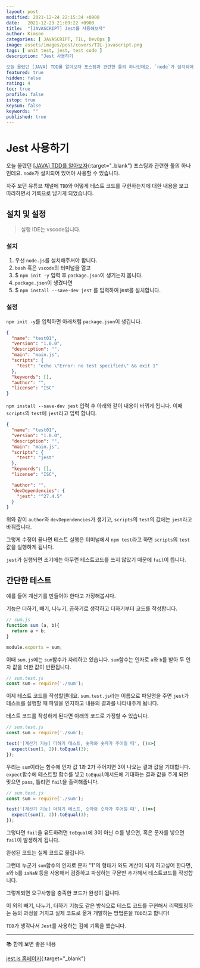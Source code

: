 ```yaml
---
layout: post
modified: 2021-12-24 22:15:34 +0900
date:   2021-12-23 21:09:22 +0900
title:  "[JAVASCRIPT] Jest를 사용해보자"
author: Kimson
categories: [ JAVASCRIPT, TIL, DevOps ]
image: assets/images/post/covers/TIL-javascript.png
tags: [ unit test, jest, test code ]
description: "Jest 사용하기

오늘 올렸던 [JAVA] TDD를 알아보자 포스팅과 관련한 툴의 하나인데요. `node`가 설치되어 있어야 사용할 수 있습니다."
featured: true
hidden: false
rating: 4
toc: true
profile: false
istop: true
keysum: false
keywords: ""
published: true
---
```


# Jest 사용하기

오늘 올렸던 [[JAVA] TDD를 알아보자]({{site.baseurl}}/java-tdd01){:target="_blank"} 포스팅과 관련한 툴의 하나인데요. `node`가 설치되어 있어야 사용할 수 있습니다.

자주 보던 유튜브 채널에 `TDD`와 어떻게 테스트 코드를 구현하는지에 대한 내용을 보고 따라하면서 기록으로 남기게 되었습니다.

## 설치 및 설정

> 실행 IDE는 vscode입니다.

### 설치

1. 우선 `node.js`를 설치해주셔야 합니다.
2. `bash` 혹은 `vscode`의 터미널을 열고
3. $ `npm init -y` 입력 후 `package.json`이 생기는지 봅니다.
4. `package.json`이 생겼다면
5. $ `npm install --save-dev jest` 를 입력하여 jest를 설치합니다.

### 설정

`npm init -y`를 입력하면 아래처럼 `package.json`이 생깁니다.

```json
{
  "name": "test01",
  "version": "1.0.0",
  "description": "",
  "main": "main.js",
  "scripts": {
    "test": "echo \"Error: no test specified\" && exit 1"
  },
  "keywords": [],
  "author": "",
  "license": "ISC"
}
```

`npm install --save-dev jest` 입력 후 아래와 같이 내용이 바뀌게 됩니다. 이때 `scripts`의 `test`에 `jest`라고 입력 합니다.

```json
{
  "name": "test01",
  "version": "1.0.0",
  "description": "",
  "main": "main.js",
  "scripts": {
    "test": "jest"
  },
  "keywords": [],
  "license": "ISC",

  "author": "",
  "devDependencies": {
    "jest": "^27.4.5"
  }
}
```

위와 같이 `author`와 `devDependencies`가 생기고, `scripts`의 `test`의 값에는 `jest`라고 바꿔줍니다.

그렇게 수정이 끝나면 테스트 실행은 터미널에서 `npm test`라고 하면 `scripts`의 `test` 값을 실행하게 됩니다.

`jest`가 실행되면 초기에는 아무런 테스트코드를 쓰지 않았기 때문에 `fail`이 뜹니다.

## 간단한 테스트

예를 들어 계산기를 만들어야 한다고 가정해봅시다.

기능은 더하기, 빼기, 나누기, 곱하기로 생각하고 더하기부터 코드를 작성합니다.

```javascript
// sum.js
function sum (a, b){
  return a + b;
}

module.exports = sum;
```

이때 `sum.js`에는 `sum`함수가 자리하고 있습니다. `sum`함수는 인자로 `a`와 `b`를 받아 두 인자 값을 더한 값이 반환됩니다.

```javascript
// sum.test.js
const sum = require('./sum');
```

이제 테스트 코드를 작성할텐데요. `sum.test.js`라는 이름으로 파일명을 주면 `jest`가 테스트를 실행할 때 파일을 인지하고 내용의 결과를 나타내주게 됩니다.

테스트 코드를 작성하게 된다면 아래의 코드로 가정할 수 있습니다.

```javascript
// sum.test.js
const sum = require('./sum');

test('[계산기 기능] 더하기 테스트, 숫자와 숫자가 주어질 때', ()=>{
  expect(sum(1, 2)).toEqual(3);
});
```

우리는 `sum`이라는 함수에 인자 값 1과 2가 주어지면 3이 나오는 결과 값을 기대합니다. `expect`함수에 테스트할 함수를 넣고 `toEqual`메서드에 기대하는 결과 값을 주게 되면 맞으면 `pass`, 틀리면 `fail`을 출력해줍니다.

```javascript
// sum.test.js
const sum = require('./sum');

test('[계산기 기능] 더하기 테스트, 숫자와 숫자가 주어질 때', ()=>{
  expect(sum(1, 2)).toEqual(3);
});
```

그렇다면 `fail`을 유도하려면 `toEqual`에 3이 아닌 수를 넣으면, 혹은 문자를 넣으면 `fail`이 발생하게 됩니다.

완성된 코드는 실제 코드로 옮깁니다.

그런데 누군가 `sum`함수의 인자로 문자 "1"의 형태가 와도 계산이 되게 하고싶어 한다면, `a`와 `b`를 `isNaN` 등을 사용해서 검증하고 파싱하는 구문만 추가해서 테스트코드를 작성합니다.

그렇게되면 요구사항을 충족한 코드가 완성이 됩니다.

이 외의 빼기, 나누기, 더하기 기능도 같은 방식으로 테스트 코드를 구현해서 리팩토링하는 등의 과정을 거치고 실제 코드로 옮겨 개발하는 방법론을 `TDD`라고 합니다!

`TDD`가 생각나서 `Jest`를 사용하는 김에 기록을 했습니다.

-----

📚 함께 보면 좋은 내용

[jest.js 홈페이지](https://jestjs.io/){:target="_blank"}